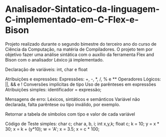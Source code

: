# Analisador-Sintatico-da-linguagem-C-implementado-em-C-Flex-e-Bison
Projeto realizado durante o segundo bimestre do terceiro ano do curso de Ciência da Computação, na matéria de Compiladores. O projeto tem por objetivo fazer uma análise sintática com o auxílio da ferramenta Flex and Bison com o analisador Léxico já implementado.


Declaração de variáveis: int, char e float

Atribuições e expressões:
    Expressões: +, -, *, /, % e **
    Operadores Lógicos: ||, && e !
    Conversões implícitas de tipo
    Uso de parênteses em expressões
    Atribuições simples: identificador = expressão;

Mensagens de erro: Léxicos, sintáticos e semânticos
    Variável não declarada, falta parêntese ou tipo inválido, por exemplo.

Retornar a tabela de símbolos com tipo e valor de cada variável


Código de Teste simples:
char c;
char a, b, i;
int x,y,k;
float c;
k = 10;
y = x * 30;
x = k + (y*10);
w = 'A';
x = 3.5;
x = c * 100;
